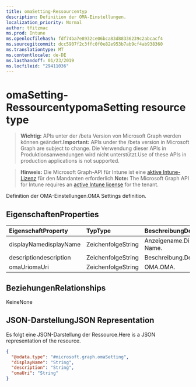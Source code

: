 ```yaml
---
title: omaSetting-Ressourcentyp
description: Definition der OMA-Einstellungen.
localization_priority: Normal
author: tfitzmac
ms.prod: Intune
ms.openlocfilehash: fdf74ba7e8932ce06bca83d88336239c2abcacf4
ms.sourcegitcommit: dcc5907f2c3ffc0f0e82e953b7ab9cf4ab938360
ms.translationtype: MT
ms.contentlocale: de-DE
ms.lasthandoff: 01/23/2019
ms.locfileid: "29411036"
---
```

# <a name="omasetting-resource-type"></a><span data-ttu-id="56730-103">omaSetting-Ressourcentyp</span><span class="sxs-lookup"><span data-stu-id="56730-103">omaSetting resource type</span></span>

> <span data-ttu-id="56730-104">**Wichtig:** APIs unter der /beta Version von Microsoft Graph werden können geändert.</span><span class="sxs-lookup"><span data-stu-id="56730-104">**Important:** APIs under the /beta version in Microsoft Graph are subject to change.</span></span> <span data-ttu-id="56730-105">Die Verwendung dieser APIs in Produktionsanwendungen wird nicht unterstützt.</span><span class="sxs-lookup"><span data-stu-id="56730-105">Use of these APIs in production applications is not supported.</span></span>

> <span data-ttu-id="56730-106">**Hinweis:** Die Microsoft Graph-API für Intune ist eine [aktive Intune-Lizenz](https://go.microsoft.com/fwlink/?linkid=839381) für den Mandanten erforderlich.</span><span class="sxs-lookup"><span data-stu-id="56730-106">**Note:** The Microsoft Graph API for Intune requires an [active Intune license](https://go.microsoft.com/fwlink/?linkid=839381) for the tenant.</span></span>

<span data-ttu-id="56730-107">Definition der OMA-Einstellungen.</span><span class="sxs-lookup"><span data-stu-id="56730-107">OMA Settings definition.</span></span>

## <a name="properties"></a><span data-ttu-id="56730-108">Eigenschaften</span><span class="sxs-lookup"><span data-stu-id="56730-108">Properties</span></span>
|<span data-ttu-id="56730-109">Eigenschaft</span><span class="sxs-lookup"><span data-stu-id="56730-109">Property</span></span>|<span data-ttu-id="56730-110">Typ</span><span class="sxs-lookup"><span data-stu-id="56730-110">Type</span></span>|<span data-ttu-id="56730-111">Beschreibung</span><span class="sxs-lookup"><span data-stu-id="56730-111">Description</span></span>|
|:---|:---|:---|
|<span data-ttu-id="56730-112">displayName</span><span class="sxs-lookup"><span data-stu-id="56730-112">displayName</span></span>|<span data-ttu-id="56730-113">Zeichenfolge</span><span class="sxs-lookup"><span data-stu-id="56730-113">String</span></span>|<span data-ttu-id="56730-114">Anzeigename.</span><span class="sxs-lookup"><span data-stu-id="56730-114">Display Name.</span></span>|
|<span data-ttu-id="56730-115">description</span><span class="sxs-lookup"><span data-stu-id="56730-115">description</span></span>|<span data-ttu-id="56730-116">Zeichenfolge</span><span class="sxs-lookup"><span data-stu-id="56730-116">String</span></span>|<span data-ttu-id="56730-117">Beschreibung.</span><span class="sxs-lookup"><span data-stu-id="56730-117">Description.</span></span>|
|<span data-ttu-id="56730-118">omaUri</span><span class="sxs-lookup"><span data-stu-id="56730-118">omaUri</span></span>|<span data-ttu-id="56730-119">Zeichenfolge</span><span class="sxs-lookup"><span data-stu-id="56730-119">String</span></span>|<span data-ttu-id="56730-120">OMA.</span><span class="sxs-lookup"><span data-stu-id="56730-120">OMA.</span></span>|

## <a name="relationships"></a><span data-ttu-id="56730-121">Beziehungen</span><span class="sxs-lookup"><span data-stu-id="56730-121">Relationships</span></span>
<span data-ttu-id="56730-122">Keine</span><span class="sxs-lookup"><span data-stu-id="56730-122">None</span></span>

## <a name="json-representation"></a><span data-ttu-id="56730-123">JSON-Darstellung</span><span class="sxs-lookup"><span data-stu-id="56730-123">JSON Representation</span></span>
<span data-ttu-id="56730-124">Es folgt eine JSON-Darstellung der Ressource.</span><span class="sxs-lookup"><span data-stu-id="56730-124">Here is a JSON representation of the resource.</span></span>
<!-- {
  "blockType": "resource",
  "@odata.type": "microsoft.graph.omaSetting"
}
-->
``` json
{
  "@odata.type": "#microsoft.graph.omaSetting",
  "displayName": "String",
  "description": "String",
  "omaUri": "String"
}
```




